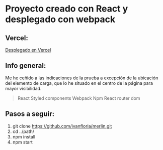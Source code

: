 # Proyecto creado con React y desplegado con webpack

## Vercel:
[Desplegado en Vercel](https://merlin-mva5ljk5x-ivanflorias-projects.vercel.app/)

## Info general:
Me he ceñido a las indicaciones de la prueba a excepción de la ubicación del elemento de carga, que lo he situado en el centro de la página para mayor visibilidad.

> React
> Styled components
> Webpack
> Npm
> React router dom

## Pasos a seguir:
1. git clone https://github.com/ivanfloria/merlin.git
2. cd ../path/
3. npm install
4. npm start
